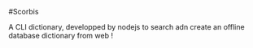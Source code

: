 

#Scorbis

A CLI dictionary, developped by nodejs to search adn create an offline database dictionary from web !
